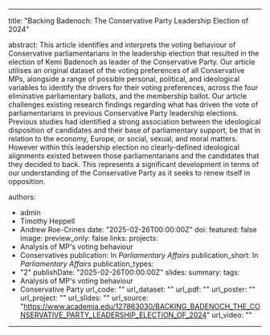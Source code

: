 ---
title: "Backing Badenoch: The Conservative Party Leadership Election of 2024"

abstract: This article identifies and interprets the voting behaviour of Conservative parliamentarians in the leadership election that resulted in the election of Kemi Badenoch as leader of the Conservative Party. Our article utilises an original dataset of the voting preferences of all Conservative MPs, alongside a range of possible personal, political, and ideological variables to identify the drivers for their voting preferences, across the four eliminative parliamentary ballots, and the membership ballot. Our article challenges existing research findings regarding what has driven the vote of parliamentarians in previous Conservative Party leadership elections. Previous studies had identified a strong association between the ideological disposition of candidates and their base of parliamentary support, be that in relation to the economy, Europe, or social, sexual, and moral matters. However within this leadership election no clearly-defined ideological alignments existed between those parliamentarians and the candidates that they decided to back. This represents a significant development in terms of our understanding of the Conservative Party as it seeks to renew itself in opposition.

authors:
- admin
- Timothy Heppell
- Andrew Roe-Crines
date: "2025-02-26T00:00:00Z"
doi: 
featured: false
image:
  preview_only: false
links:
projects:
- Analysis of MP's voting behaviour
- Conservatives
publication: In *Parliamentary Affairs*
publication_short: In *Parliamentary Affairs*
publication_types:
- "2"
publishDate: "2025-02-26T00:00:00Z"
slides: 
summary:
tags:
- Analysis of MP's voting behaviour
- Conservative Party
url_code: ""
url_dataset: ""
url_pdf: ""
url_poster: ""
url_project: ""
url_slides: ""
url_source: "https://www.academia.edu/127863030/BACKING_BADENOCH_THE_CONSERVATIVE_PARTY_LEADERSHIP_ELECTION_OF_2024"
url_video: ""
------